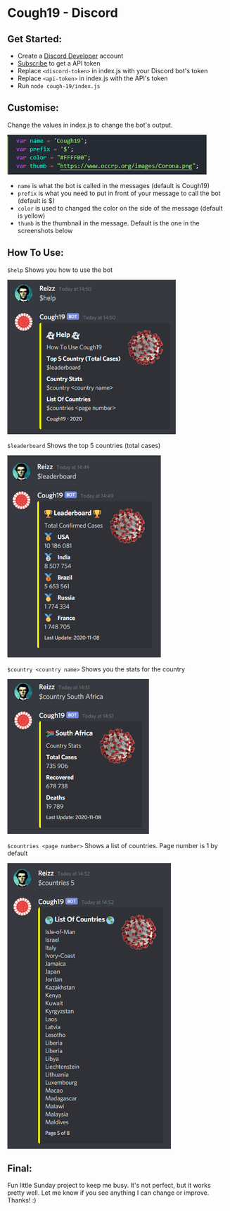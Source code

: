 # Cough19 - Discord

## Get Started:
* Create a [Discord Developer](https://discord.com/developers/docs/intro) account
* [Subscribe](https://rapidapi.com/api-sports/api/covid-193) to get a API token
* Replace `<discord-token>` in index.js with your Discord bot's token
* Replace `<api-token>` in index.js with the API's token
* Run `node cough-19/index.js`

## Customise:
Change the values in index.js to change the bot's output.

![Customise](resources/customise.png)

* `name` is what the bot is called in the messages (default is Cough19)
* `prefix` is what you need to put in front of your message to call the bot (default is $)
* `color` is used to changed the color on the side of the message (default is yellow)
* `thumb` is the thumbnail in the message. Default is the one in the screenshots below

## How To Use:
`$help` Shows you how to use the bot

![Help](resources/help.png)

`$leaderboard` Shows the top 5 countries (total cases)

![Leaderboard](resources/leaderboard.png)

`$country <country name>` Shows you the stats for the country

![Country](resources/country.png)

`$countries <page number>` Shows a list of countries. Page number is 1 by default

![Countries](resources/countries.png)

## Final:
Fun little Sunday project to keep me busy. It's not perfect, but it works pretty well. Let me know if you see anything I can change or improve. Thanks! :)
